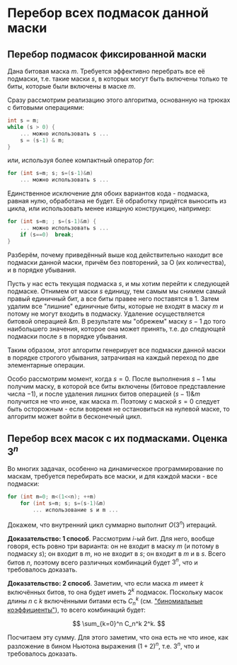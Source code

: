 # Перебор всех подмасок данной маски

## Перебор подмасок фиксированной маски

Дана битовая маска $m$. Требуется эффективно перебрать все её подмаски, т.е. такие маски $s$, в которых могут быть включены только те биты, которые были включены в маске $m$.

Сразу рассмотрим реализацию этого алгоритма, основанную на трюках с битовыми операциями:

<!--- TODO: specify code snippet id -->
``` cpp
int s = m;
while (s > 0) {
    ... можно использовать s ...
    s = (s-1) & m;
}
```

или, используя более компактный оператор $for$:

<!--- TODO: specify code snippet id -->
``` cpp
for (int s=m; s; s=(s-1)&m)
    ... можно использовать s ...
```

Единственное исключение для обоих вариантов кода - подмаска, равная нулю, обработана не будет. Её обработку придётся выносить из цикла, или использовать менее изящную конструкцию, например:

<!--- TODO: specify code snippet id -->
``` cpp
for (int s=m; ; s=(s-1)&m) {
    ... можно использовать s ...
    if (s==0)  break;
}
```

Разберём, почему приведённый выше код действительно находит все подмаски данной маски, причём без повторений, за O (их количества), и в порядке убывания.

Пусть у нас есть текущая подмаска $s$, и мы хотим перейти к следующей подмаске. Отнимем от маски $s$ единицу, тем самым мы снимем самый правый единичный бит, а все биты правее него поставятся в $1$. Затем удалим все "лишние" единичные биты, которые не входят в маску $m$ и потому не могут входить в подмаску. Удаление осуществляется битовой операцией $\& m$. В результате мы "обрежем" маску $s-1$ до того наибольшего значения, которое она может принять, т.е. до следующей подмаски после $s$ в порядке убывания.

Таким образом, этот алгоритм генерирует все подмаски данной маски в порядке строгого убывания, затрачивая на каждый переход по две элементарные операции.

Особо рассмотрим момент, когда $s = 0$. После выполнения $s-1$ мы получим маску, в которой все биты включены (битовое представление числа $-1$), и после удаления лишних битов операцией $(s-1) \& m$ получится не что иное, как маска $m$. Поэтому с маской $s = 0$ следует быть осторожным - если вовремя не остановиться на нулевой маске, то алгоритм может войти в бесконечный цикл.

## Перебор всех масок с их подмасками. Оценка $3^n$

Во многих задачах, особенно на динамическое программирование по маскам, требуется перебирать все маски, и для каждой маски - все подмаски:

<!--- TODO: specify code snippet id -->
``` cpp
for (int m=0; m<(1<<n); ++m)
    for (int s=m; s; s=(s-1)&m)
        ... использование s и m ...
```

Докажем, что внутренний цикл суммарно выполнит $O(3^n)$ итераций.

**Доказательство: 1 способ**. Рассмотрим $i$-ый бит. Для него, вообще говоря, есть ровно три варианта: он не входит в маску $m$ (и потому в подмаску $s$); он входит в $m$, но не входит в $s$; он входит в $m$ и в $s$. Всего битов $n$, поэтому всего различных комбинаций будет $3^n$, что и требовалось доказать.

**Доказательство: 2 способ**. Заметим, что если маска $m$ имеет $k$ включённых битов, то она будет иметь $2^k$ подмасок. Поскольку масок длины $n$ с $k$ включёнными битами есть $C_n^k$ (см. ["биномиальные коэффициенты"](binomial_coeff)), то всего комбинаций будет:

$$
\sum_{k=0}^n C_n^k 2^k.
$$

Посчитаем эту сумму. Для этого заметим, что она есть не что иное, как разложение в бином Ньютона выражения $(1+2)^n$, т.е. $3^n$, что и требовалось доказать.
